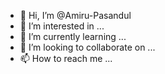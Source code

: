 - 👋 Hi, I’m @Amiru-Pasandul
- 👀 I’m interested in ...
- 🌱 I’m currently learning ...
- 💞️ I’m looking to collaborate on ...
- 📫 How to reach me ...

<!---
Amiru-Pasandul/Amiru-Pasandul is a ✨ special ✨ repository because its `README.md` (this file) appears on your GitHub profile.
You can click the Preview link to take a look at your changes.
--->
